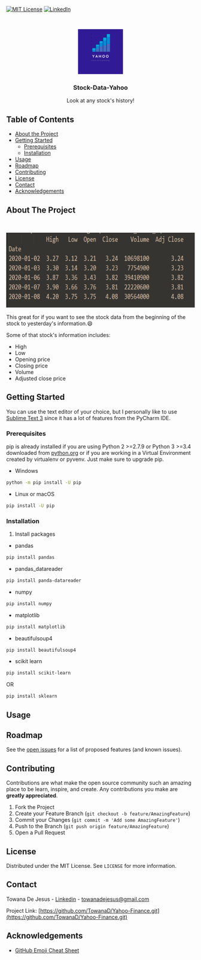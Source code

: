 <!--
*** Thanks for checking out this README Template. If you have a suggestion that would
*** make this better, please fork the repo and create a pull request or simply open
*** an issue with the tag "enhancement".
*** Thanks again! Now go create something AMAZING! :D
-->





<!-- PROJECT SHIELDS -->
<!--
*** I'm using markdown "reference style" links for readability.
*** Reference links are enclosed in brackets [ ] instead of parentheses ( ).
*** See the bottom of this document for the declaration of the reference variables
*** for contributors-url, forks-url, etc. This is an optional, concise syntax you may use.
*** https://www.markdownguide.org/basic-syntax/#reference-style-links
-->
[![MIT License][license-shield]][license-url]
[![LinkedIn][linkedin-shield]][linkedin-url]



<!-- PROJECT LOGO -->
<br />
<p align="center">
   <img src="https://github.com/TowanaD/Best-README-Template/blob/master/images/STock%20data_graphing.png" alt="Logo width="120" height="120">
  </a>

  <h3 align="center">Stock-Data-Yahoo</h3>

  <p align="center">
    Look at any stock's history!
    
  </p>
</p>



<!-- TABLE OF CONTENTS -->
## Table of Contents

* [About the Project](#about-the-project)
* [Getting Started](#getting-started)
  * [Prerequisites](#prerequisites)
  * [Installation](#installation)
* [Usage](#usage)
* [Roadmap](#roadmap)
* [Contributing](#contributing)
* [License](#license)
* [Contact](#contact)
* [Acknowledgements](#acknowledgements)



<!-- ABOUT THE PROJECT -->
## About The Project

<br />
<p align="center">
   <img src="https://github.com/TowanaD/Best-README-Template/blob/master/images/results%20stock.PNG" alt="Logo width="200" height="200">
  </a>

This great for if you want to see the stock data from the beginning of the stock to yesterday's information.:smile:

Some of that stock's information includes:
* High 
* Low
* Opening price 
* Closing price
* Volume
* Adjusted close price



<!-- GETTING STARTED -->
## Getting Started

You can use the text editor of your choice, but I personally like to use [Sublime Text 3](https://www.sublimetext.com/3) since it has a lot of features from the PyCharm IDE.

### Prerequisites

pip is already installed if you are using Python 2 >=2.7.9 or Python 3 >=3.4 downloaded from [python.org](python.org) or if you are working in a Virtual Environment created by virtualenv or pyvenv. Just make sure to upgrade pip.
* Windows
```sh
python -m pip install -U pip
```
* Linux or macOS
```sh
pip install -U pip
```

### Installation

1. Install packages
* pandas
```sh
pip install pandas
```
* pandas_datareader
```sh
pip install panda-datareader
```
* numpy
```sh
pip install numpy
```
* matplotlib
```sh
pip install matplotlib
```
* beautifulsoup4
```sh
pip install beautifulsoup4
```
* scikit learn
```sh
pip install scikit-learn
```
OR
```sh
pip install sklearn
```



<!-- USAGE EXAMPLES -->
## Usage





<!-- ROADMAP -->
## Roadmap

See the [open issues](https://github.com/othneildrew/Best-README-Template/issues) for a list of proposed features (and known issues).



<!-- CONTRIBUTING -->
## Contributing

Contributions are what make the open source community such an amazing place to be learn, inspire, and create. Any contributions you make are **greatly appreciated**.

1. Fork the Project
2. Create your Feature Branch (`git checkout -b feature/AmazingFeature`)
3. Commit your Changes (`git commit -m 'Add some AmazingFeature'`)
4. Push to the Branch (`git push origin feature/AmazingFeature`)
5. Open a Pull Request



<!-- LICENSE -->
## License

Distributed under the MIT License. See `LICENSE` for more information.



<!-- CONTACT -->
## Contact

Towana De Jesus - [Linkedin](https://www.linkedin.com/in/towanadejesus?lipi=urn%3Ali%3Apage%3Ad_flagship3_profile_view_base_contact_details%3Bo3fQzbwVTsuDL3tW%2BspPzQ%3D%3D) - towanadejesus@gmail.com

Project Link: [https://github.com/TowanaD/Yahoo-Finance.git](https://github.com/TowanaD/Yahoo-Finance.git)



<!-- ACKNOWLEDGEMENTS -->
## Acknowledgements
* [GitHub Emoji Cheat Sheet](https://www.webpagefx.com/tools/emoji-cheat-sheet)






<!-- MARKDOWN LINKS & IMAGES -->
<!-- https://www.markdownguide.org/basic-syntax/#reference-style-links -->
[license-shield]: https://img.shields.io/github/license/othneildrew/Best-README-Template.svg?style=flat-square
[license-url]: https://github.com/othneildrew/Best-README-Template/blob/master/LICENSE.txt
[linkedin-shield]: https://img.shields.io/badge/-LinkedIn-black.svg?style=flat-square&logo=linkedin&colorB=555
[linkedin-url]: https://www.linkedin.com/in/towanadejesus?lipi=urn%3Ali%3Apage%3Ad_flagship3_profile_view_base_contact_details%3Bo3fQzbwVTsuDL3tW%2BspPzQ%3D%3D
[product-screenshot]: images/screenshot.png
